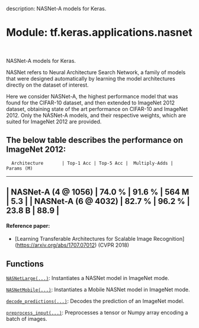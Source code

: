 description: NASNet-A models for Keras.

<div itemscope itemtype="http://developers.google.com/ReferenceObject">
<meta itemprop="name" content="tf.keras.applications.nasnet" />
<meta itemprop="path" content="Stable" />
</div>

# Module: tf.keras.applications.nasnet

<!-- Insert buttons and diff -->

<table class="tfo-notebook-buttons tfo-api nocontent" align="left">

</table>



NASNet-A models for Keras.


NASNet refers to Neural Architecture Search Network, a family of models
that were designed automatically by learning the model architectures
directly on the dataset of interest.

Here we consider NASNet-A, the highest performance model that was found
for the CIFAR-10 dataset, and then extended to ImageNet 2012 dataset,
obtaining state of the art performance on CIFAR-10 and ImageNet 2012.
Only the NASNet-A models, and their respective weights, which are suited
for ImageNet 2012 are provided.

The below table describes the performance on ImageNet 2012:
--------------------------------------------------------------------------------
      Architecture       | Top-1 Acc | Top-5 Acc |  Multiply-Adds |  Params (M)
--------------------------------------------------------------------------------
|   NASNet-A (4 @ 1056)  |   74.0 %  |   91.6 %  |       564 M    |     5.3    |
|   NASNet-A (6 @ 4032)  |   82.7 %  |   96.2 %  |      23.8 B    |    88.9    |
--------------------------------------------------------------------------------

#### Reference paper:

- [Learning Transferable Architectures for Scalable Image Recognition]
  (https://arxiv.org/abs/1707.07012) (CVPR 2018)


## Functions

[`NASNetLarge(...)`](../../../tf/keras/applications/NASNetLarge.md): Instantiates a NASNet model in ImageNet mode.

[`NASNetMobile(...)`](../../../tf/keras/applications/NASNetMobile.md): Instantiates a Mobile NASNet model in ImageNet mode.

[`decode_predictions(...)`](../../../tf/keras/applications/nasnet/decode_predictions.md): Decodes the prediction of an ImageNet model.

[`preprocess_input(...)`](../../../tf/keras/applications/nasnet/preprocess_input.md): Preprocesses a tensor or Numpy array encoding a batch of images.

